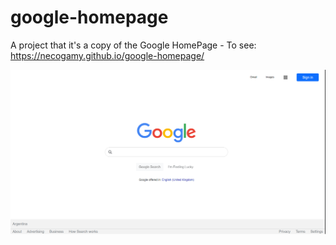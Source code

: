 # google-homepage
A project that it's a copy of the Google  HomePage - To see: https://necogamy.github.io/google-homepage/

![screenshot](./screenshot.png)
